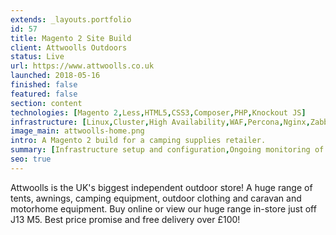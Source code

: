 ```yaml
---
extends: _layouts.portfolio
id: 57
title: Magento 2 Site Build
client: Attwoolls Outdoors
status: Live
url: https://www.attwoolls.co.uk
launched: 2018-05-16
finished: false
featured: false
section: content
technologies: [Magento 2,Less,HTML5,CSS3,Composer,PHP,Knockout JS]
infrastructure: [Linux,Cluster,High Availability,WAF,Percona,Nginx,Zabbix,Redis,Elasticsearch,Google Cloud]
image_main: attwoolls-home.png
intro: A Magento 2 build for a camping supplies retailer.
summary: [Infrastructure setup and configuration,Ongoing monitoring of the solution,Support and update planning,Module suggestion to improve sales and user experience,Security service setup and configuration,Magento 2.4 backend upgrade]
seo: true
---
```


Attwoolls is the UK's biggest independent outdoor store! A huge range of tents, awnings, camping equipment, outdoor clothing and caravan and motorhome equipment. Buy online or view our huge range in-store just off J13 M5. Best price promise and free delivery over £100! 